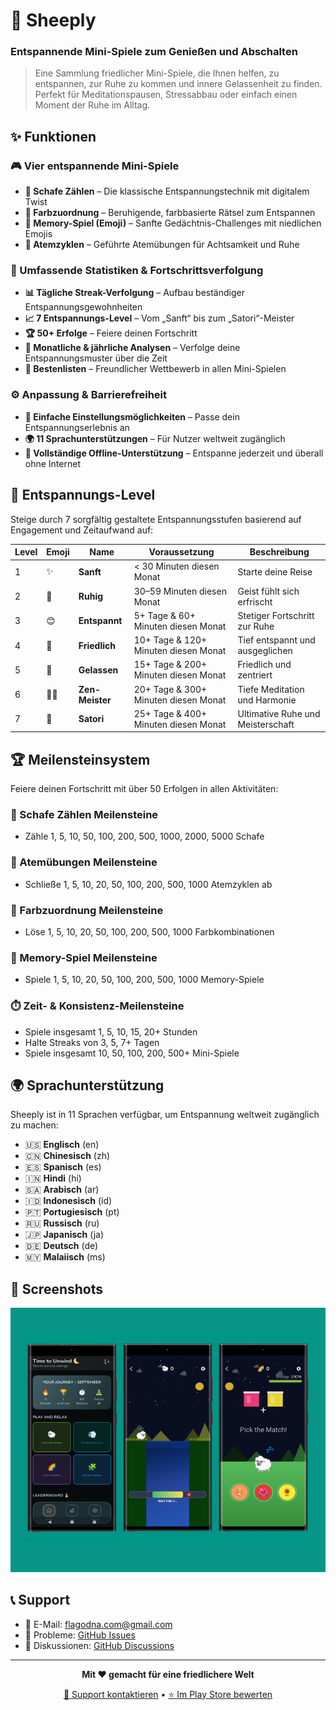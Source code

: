# 🐑 Sheeply

### Entspannende Mini-Spiele zum Genießen und Abschalten

> Eine Sammlung friedlicher Mini-Spiele, die Ihnen helfen, zu entspannen, zur Ruhe zu kommen und innere Gelassenheit zu finden. Perfekt für Meditationspausen, Stressabbau oder einfach einen Moment der Ruhe im Alltag.

## ✨ Funktionen

### 🎮 Vier entspannende Mini-Spiele

- **🐑 Schafe Zählen** – Die klassische Entspannungstechnik mit digitalem Twist
- **🌈 Farbzuordnung** – Beruhigende, farbbasierte Rätsel zum Entspannen
- **🧩 Memory-Spiel (Emoji)** – Sanfte Gedächtnis-Challenges mit niedlichen Emojis
- **💨 Atemzyklen** – Geführte Atemübungen für Achtsamkeit und Ruhe

### 🎯 Umfassende Statistiken & Fortschrittsverfolgung

- **📊 Tägliche Streak-Verfolgung** – Aufbau beständiger Entspannungsgewohnheiten
- **📈 7 Entspannungs-Level** – Vom „Sanft“ bis zum „Satori“-Meister
- **🏆 50+ Erfolge** – Feiere deinen Fortschritt
- **📅 Monatliche & jährliche Analysen** – Verfolge deine Entspannungsmuster über die Zeit
- **🏅 Bestenlisten** – Freundlicher Wettbewerb in allen Mini-Spielen

### ⚙️ Anpassung & Barrierefreiheit

- **🎨 Einfache Einstellungsmöglichkeiten** – Passe dein Entspannungserlebnis an
- **🌍 11 Sprachunterstützungen** – Für Nutzer weltweit zugänglich
- **📱 Vollständige Offline-Unterstützung** – Entspanne jederzeit und überall ohne Internet

## 🌟 Entspannungs-Level

Steige durch 7 sorgfältig gestaltete Entspannungsstufen basierend auf Engagement und Zeitaufwand auf:

| Level | Emoji | Name            | Voraussetzung                        | Beschreibung                      |
| ----- | ----- | --------------- | ------------------------------------ | --------------------------------- |
| 1     | ✨    | **Sanft**       | < 30 Minuten diesen Monat            | Starte deine Reise                |
| 2     | 🍃    | **Ruhig**       | 30–59 Minuten diesen Monat           | Geist fühlt sich erfrischt        |
| 3     | 😊    | **Entspannt**   | 5+ Tage & 60+ Minuten diesen Monat   | Stetiger Fortschritt zur Ruhe     |
| 4     | 🌸    | **Friedlich**   | 10+ Tage & 120+ Minuten diesen Monat | Tief entspannt und ausgeglichen   |
| 5     | 🌙    | **Gelassen**    | 15+ Tage & 200+ Minuten diesen Monat | Friedlich und zentriert           |
| 6     | 🧘‍♂️    | **Zen-Meister** | 20+ Tage & 300+ Minuten diesen Monat | Tiefe Meditation und Harmonie     |
| 7     | 🌟    | **Satori**      | 25+ Tage & 400+ Minuten diesen Monat | Ultimative Ruhe und Meisterschaft |

## 🏆 Meilensteinsystem

Feiere deinen Fortschritt mit über 50 Erfolgen in allen Aktivitäten:

### 🐑 Schafe Zählen Meilensteine

- Zähle 1, 5, 10, 50, 100, 200, 500, 1000, 2000, 5000 Schafe

### 💨 Atemübungen Meilensteine

- Schließe 1, 5, 10, 20, 50, 100, 200, 500, 1000 Atemzyklen ab

### 🌈 Farbzuordnung Meilensteine

- Löse 1, 5, 10, 20, 50, 100, 200, 500, 1000 Farbkombinationen

### 🧩 Memory-Spiel Meilensteine

- Spiele 1, 5, 10, 20, 50, 100, 200, 500, 1000 Memory-Spiele

### ⏱️ Zeit- & Konsistenz-Meilensteine

- Spiele insgesamt 1, 5, 10, 15, 20+ Stunden
- Halte Streaks von 3, 5, 7+ Tagen
- Spiele insgesamt 10, 50, 100, 200, 500+ Mini-Spiele

## 🌍 Sprachunterstützung

Sheeply ist in 11 Sprachen verfügbar, um Entspannung weltweit zugänglich zu machen:

- 🇺🇸 **Englisch** (en)
- 🇨🇳 **Chinesisch** (zh)
- 🇪🇸 **Spanisch** (es)
- 🇮🇳 **Hindi** (hi)
- 🇸🇦 **Arabisch** (ar)
- 🇮🇩 **Indonesisch** (id)
- 🇵🇹 **Portugiesisch** (pt)
- 🇷🇺 **Russisch** (ru)
- 🇯🇵 **Japanisch** (ja)
- 🇩🇪 **Deutsch** (de)
- 🇲🇾 **Malaiisch** (ms)

## 📱 Screenshots

![Screenshots](../../screenshots/ss.png)

## 📞 Support

- 📧 E-Mail: flagodna.com@gmail.com
- 🐛 Probleme: [GitHub Issues](https://github.com/Flagodna-Developer/sheeply/issues)
- 💬 Diskussionen: [GitHub Discussions](https://github.com/Flagodna-Developer/sheeply/discussions)

---

<div align="center">

**Mit ❤️ gemacht für eine friedlichere Welt**

[📧 Support kontaktieren](mailto:flagodna.com@gmail.com) • [⭐ Im Play Store bewerten](https://play.google.com/store/apps/details?id=com.flagodna.sheeply)

</div>
